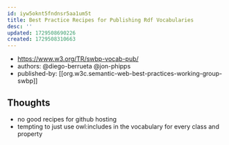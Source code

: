 ```yaml
---
id: iyw5oknt5fndnsr5aa1um5t
title: Best Practice Recipes for Publishing Rdf Vocabularies
desc: ''
updated: 1729508690226
created: 1729508310663
---
```


- https://www.w3.org/TR/swbp-vocab-pub/
- authors: @diego-berrueta @jon-phipps 
- published-by: [[org.w3c.semantic-web-best-practices-working-group-swbp]]

## Thoughts

- no good recipes for github hosting
- tempting to just use owl:includes in the vocabulary for every class and property